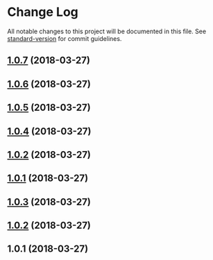 # Change Log

All notable changes to this project will be documented in this file. See [standard-version](https://github.com/conventional-changelog/standard-version) for commit guidelines.

<a name="1.0.7"></a>
## [1.0.7](https://github.com/synapseradio/formal/compare/v1.0.6...v1.0.7) (2018-03-27)



<a name="1.0.6"></a>
## [1.0.6](https://github.com/synapseradio/formal/compare/v1.0.5...v1.0.6) (2018-03-27)



<a name="1.0.5"></a>
## [1.0.5](https://github.com/synapseradio/formal/compare/v1.0.4...v1.0.5) (2018-03-27)



<a name="1.0.4"></a>
## [1.0.4](https://github.com/synapseradio/formal/compare/v1.0.3...v1.0.4) (2018-03-27)



<a name="1.0.2"></a>
## [1.0.2](https://github.com/synapseradio/formal/compare/v1.0.3...v1.0.2) (2018-03-27)



<a name="1.0.1"></a>
## [1.0.1](https://github.com/synapseradio/formal/compare/v1.0.3...v1.0.1) (2018-03-27)



<a name="1.0.3"></a>
## [1.0.3](https://github.com/synapseradio/formal/compare/v1.0.2...v1.0.3) (2018-03-27)



<a name="1.0.2"></a>
## [1.0.2](https://github.com/synapseradio/formal/compare/v1.0.1...v1.0.2) (2018-03-27)



<a name="1.0.1"></a>
## 1.0.1 (2018-03-27)

